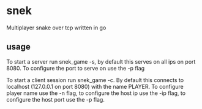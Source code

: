 # snek
Multiplayer snake over tcp written in go
## usage
To start a server run snek_game -s, by default this serves on all ips on port 8080. To configure the port to serve on use the -p flag

To start a client session run snek_game -c. By default this connects to localhost (127.0.0.1 on port 8080) with the name PLAYER. To configure player name use the -n flag, to configure the host ip use the -ip flag, to configure the host port use the -p flag.

